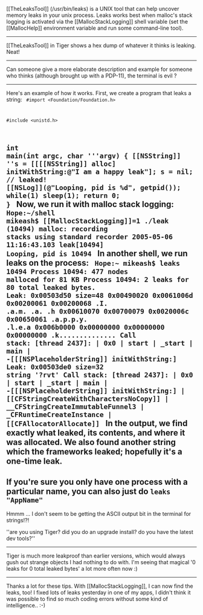 [[TheLeaksTool]] (/usr/bin/leaks) is a UNIX tool that can help uncover memory leaks in your unix process. Leaks works best when malloc's stack logging is activated via the [[MallocStackLogging]] shell variable (set the [[MallocHelp]] environment variable and run some command-line tool).

----

[[TheLeaksTool]] in Tiger shows a hex dump of whatever it thinks is leaking. Neat!

----
Can someone give a more elaborate description and example for someone who thinks (although brought up with a PDP-11), the terminal is evil ?

----

Here's an example of how it works. First, we create a program that leaks a string:
<code>
#import <Foundation/Foundation.h>

#include <unistd.h>

int main(int argc, char '''argv)
{
    [[NSString]] ''s = [[[[NSString]] alloc] initWithString:@"I am a happy leak"];
    s = nil; // leaked!
    [[NSLog]](@"Looping, pid is %d", getpid());
    while(1)
        sleep(1);
    return 0;
}
</code>
Now, we run it with malloc stack logging:
<code>
Hope:~/shell mikeash$ [[MallocStackLogging]]=1 ./leak 
(10494) malloc: recording stacks using standard recorder
2005-05-06 11:16:43.103 leak[10494] Looping, pid is 10494
</code>
In another shell, we run leaks on the process:
<code>
Hope:~ mikeash$ leaks 10494
Process 10494: 477 nodes malloced for 81 KB
Process 10494: 2 leaks for 80 total leaked bytes.
Leak: 0x00503d50  size=48
        0x00490020 0x0061006d 0x00200061 0x00200068     .I. .a.m. .a. .h
        0x00610070 0x00700079 0x0020006c 0x00650061     .a.p.p.y. .l.e.a
        0x006b0000 0x00000000 0x00000000 0x00000000     .k..............
        Call stack: [thread 2437]: | 0x0 | start | _start | main | -[[[NSPlaceholderString]] initWithString:] 
Leak: 0x00503de0  size=32       string '?rvt'
        Call stack: [thread 2437]: | 0x0 | start | _start | main | -[[[NSPlaceholderString]] initWithString:] | [[CFStringCreateWithCharactersNoCopy]] | __CFStringCreateImmutableFunnel3 | _CFRuntimeCreateInstance | [[CFAllocatorAllocate]] 
</code>
In the output, we find exactly what leaked, its contents, and where it was allocated. We also found another string which the frameworks leaked; hopefully it's a one-time leak.
----

If you're sure you only have one process with a particular name, you can also just do <code>leaks "App<nowiki/>Name"</code>
----
Hmmm ... I don't seem to be getting the ASCII output bit in the terminal for strings!?!

''are you using Tiger? did you do an upgrade install? do you have the latest dev tools?''

----

Tiger is much more leakproof than earlier versions, which would always gush out strange objects I had nothing to do with. I'm seeing that magical '0 leaks for 0 total leaked bytes' a lot more often now :)

---- 
Thanks a lot for these tips. With [[MallocStackLogging]], I can now find the leaks, too! I fixed lots of leaks yesterday in one of my apps, I didn't think it was possible to find so much coding errors without some kind of intelligence.. :-)